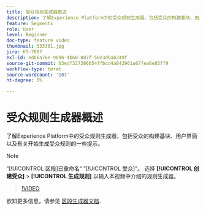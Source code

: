 ```yaml
---
title: 受众规则生成器概述
description: 了解Experience Platform中的受众规则生成器，包括受众的构建基块、用户界面以及有关开始生成受众规则的一些提示。
feature: Segments
role: User
level: Beginner
doc-type: feature video
thumbnail: 333301.jpg
jira: KT-7887
exl-id: ed66a76e-909b-4b60-887f-58e3d6ab349f
source-git-commit: 63edf327306054ffbcd4a842961a67fea6e85ff9
workflow-type: tm+mt
source-wordcount: '107'
ht-degree: 6%

---
```


# 受众规则生成器概述

了解Experience Platform中的受众规则生成器，包括受众的构建基块、用户界面以及有关开始生成受众规则的一些提示。

>[!NOTE]
>
> ”[!UICONTROL 区段]已重命名“ ”[!UICONTROL 受众]&quot;。 选择 **[!UICONTROL 创建受众]** > **[!UICONTROL 生成规则]** 以输入本视频中介绍的规则生成器。


>[!VIDEO](https://video.tv.adobe.com/v/333301/?quality=12&learn=on)

欲知更多信息，请参见 [区段生成器文档](https://experienceleague.adobe.com/docs/experience-platform/segmentation/ui/segment-builder.html).
